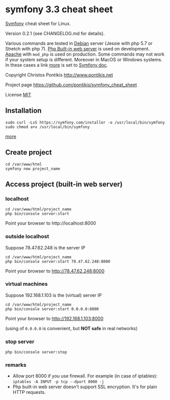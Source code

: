 # symfony 3.3 cheat sheet

[Symfony](https://symfony.com) cheat sheet for Linux. 

Version 0.2.1 (see CHANGELOG.md for details).

Various commands are tested in [Debian](https://www.debian.org/) server (Jessie with php 5.7 or Stretch with php 7). [Php Built-in web server](http://php.net/manual/en/features.commandline.webserver.php) is used on development. [Apache](https://httpd.apache.org/) with ``mod_php`` is used on production. Some commands may not work if your system setup is different. Moreover in MacOS or Windows systems. In these cases a link [more](https://symfony.com/doc) is set to [Symfony doc](https://symfony.com/doc).

Copyright Christos Pontikis http://www.pontikis.net

Project page https://github.com/pontikis/symfony_cheat_sheet

License [MIT](https://github.com/pontikis/symfony_cheat_sheet/blob/master/LICENSE)

## Installation
```
sudo curl -LsS https://symfony.com/installer -o /usr/local/bin/symfony
sudo chmod a+x /usr/local/bin/symfony
```
[more](https://symfony.com/doc/current/setup.html)

## Create project
```
cd /var/www/html
symfony new project_name
```
## Access project (built-in web server)

### localhost
```
cd /var/www/html/project_name
php bin/console server:start
```
Point your browser to http://localhost:8000

### outside localhost
Suppose 78.47.62.248 is the server IP
```
cd /var/www/html/project_name
php bin/console server:start 78.47.62.248:8000
```
Point your browser to http://78.47.62.248:8000

### virtual machines
Suppose 192.168.1.103 is the (virtual) server IP
```
cd /var/www/html/project_name
php bin/console server:start 0.0.0.0:8000
```
Point your browser to http://192.168.1.103:8000

(using of ``0.0.0.0`` is convenient, but **NOT safe** in real networks)

### stop server
```
php bin/console server:stop
```
### remarks
* Allow port 8000 if you use firewall. For example (in case of iptables): ``iptables -A INPUT -p tcp --dport 8000 -j``
* Php built-in web server doesn't support SSL encryption. It's for plain HTTP requests. 